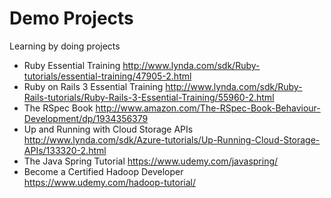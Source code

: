 Demo Projects
=============

Learning by doing projects

* Ruby Essential Training http://www.lynda.com/sdk/Ruby-tutorials/essential-training/47905-2.html
* Ruby on Rails 3 Essential Training http://www.lynda.com/sdk/Ruby-Rails-tutorials/Ruby-Rails-3-Essential-Training/55960-2.html
* The RSpec Book http://www.amazon.com/The-RSpec-Book-Behaviour-Development/dp/1934356379
* Up and Running with Cloud Storage APIs http://www.lynda.com/sdk/Azure-tutorials/Up-Running-Cloud-Storage-APIs/133320-2.html
* The Java Spring Tutorial https://www.udemy.com/javaspring/
* Become a Certified Hadoop Developer https://www.udemy.com/hadoop-tutorial/
